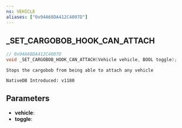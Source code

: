 ```yaml
---
ns: VEHICLE
aliases: ["0x94A68DA412C4007D"]
---
```

## _SET_CARGOBOB_HOOK_CAN_ATTACH

```c
// 0x94A68DA412C4007D
void _SET_CARGOBOB_HOOK_CAN_ATTACH(Vehicle vehicle, BOOL toggle);
```

```
Stops the cargobob from being able to attach any vehicle
```

```
NativeDB Introduced: v1180
```

## Parameters
* **vehicle**:
* **toggle**:
